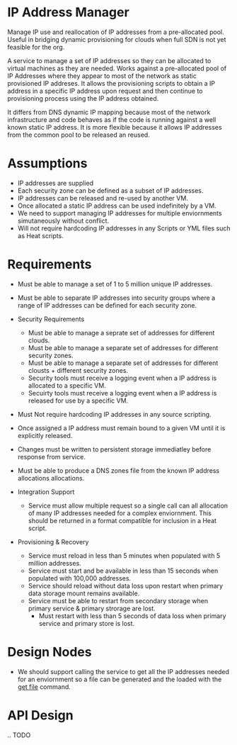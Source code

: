 # IP Address Manager
Manage IP use and reallocation of IP addresses from a pre-allocated pool.   Useful in bridging dynamic provisioning for clouds when full SDN is not yet feasible for the org.

A service to manage a set of IP addresses so they can be allocated to virtual machines as they are needed.  Works against a pre-allocated pool of IP Addresses where they appear to most of the network as static provisioned IP addreses.   It allows the provisioning scripts to obtain a IP address in a specific IP address upon request and then continue to provisioning process using the IP address obtained.  

It differs from DNS dynamic IP mapping because most of the network infrastructure and code behaves as if the code is running against a well known static IP address.    It is more flexible because it allows IP addresses from the common pool to be released an reused.

# Assumptions
* IP addresses are supplied 
* Each security zone can be defined as a subset of IP addresses.
* IP addresses can be released and re-used by another VM.
* Once allocated a static IP address can be used indefinitely by a VM.
* We need to support managing IP addresses for multiple enviornments simutaneously without conflict.
* Will not require hardcoding IP addresses in any Scripts or YML files such as Heat scripts.

# Requirements
* Must be able to manage a set of 1 to 5 million unique IP addresses.
* Must be able to separate IP addresses into security groups where a range of IP addresses can be defined for each security zone.

* Security Requirements
  * Must be able to manage a seprate set of addresses for different clouds.
  * Must be able to manage a separate set of addresses for different security zones.
  * Must be able to manage a separate set of addresses for different clousts + different security zones.
  * Security tools must receive a logging event when a IP address is allocated to a specific VM.
  * Secuirty tools must receive a logging event when a IP address is released for use by a specific VM.

* Must Not require hardcoding IP addresses in any source scripting.
* Once assigned a IP address must remain bound to a given VM until it is explicitly released.
* Changes must be written to persistent storage immediatley before response from service.
* Must be able to produce a DNS zones file from the known IP address allocations allocations. 


* Integration Support
  * Service must allow multiple request so a single call can all allocation of many IP addresses needed for a complex enviornment.  This should be returned in a format compatible for inclusion in a Heat script.


* Provisioning & Recovery
  * Service must reload in less than 5 minutes when populated with 5 million addresses.
  * Service must start and be available in less than 15 seconds when populated with 100,000 addresses.
  * Service should reload without data loss upon restart when primary data storage mount remains available. 
  * Service must be able to restart from secondary storage when primary service & primary strorage are lost.
     * Must restart with less than 5 seconds of data loss when primary service and primary store is lost.


# Design Nodes
* We should support calling the service to get all the IP addresses needed for an enviornment so a file can be generated and the loaded with the [get file](https://docs.openstack.org/heat/latest/template_guide/software_deployment.html) command.


# API Design
.. TODO





